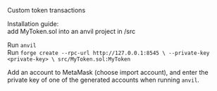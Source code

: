 Custom token transactions

Installation guide:    
add MyToken.sol into an anvil project in /src
    
Run ``anvil``    
Run ``forge create --rpc-url http://127.0.0.1:8545 \
  --private-key <private-key> \
  src/MyToken.sol:MyToken``
    
Add an account to MetaMask (choose import account), and enter the private key of one of the generated accounts when running ``anvil``.    
   


